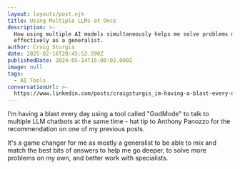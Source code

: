 ```yaml
---
layout: layouts/post.njk
title: Using Multiple LLMs at Once
description: >-
  How using multiple AI models simultaneously helps me solve problems more
  effectively as a generalist.
author: Craig Sturgis
date: 2025-02-16T20:45:52.590Z
publishedDate: 2024-05-14T15:00:02.000Z
image: null
tags:
  - AI Tools
conversationUrl: >-
  https://www.linkedin.com/posts/craigsturgis_im-having-a-blast-every-day-using-a-tool-activity-7196222749768310786-bTE-/
---
```


I'm having a blast every day using a tool called "GodMode" to talk to multiple LLM chatbots at the same time - hat tip to Anthony Panozzo for the recommendation on one of my previous posts.

It's a game changer for me as mostly a generalist to be able to mix and match the best bits of answers to help me go deeper, to solve more problems on my own, and better work with specialists.
